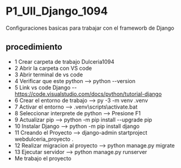 # P1_UII_Django_1094
Configuraciones basicas para trabajar con el frameworb de Django
## procedimiento
- 1 Crear carpeta de trabajo Dulceria1094
- 2 Abrir la carpeta con VS code
- 3 Abrir terminal de vs code
- 4 Verificar que este python --> python --version
- 5 Link vs code Django -- https://code.visualstudio.com/docs/python/tutorial-django
- 6 Crear el entorno de trabajo --> py -3 -m venv .venv
- 7 Activar el entorno --> .venv\scripts\activate.bat
- 8 Seleccionar interprete de python --> Presione F1
- 9 Actualizar pip --> python -m pip install --upgrade pip
- 10 Instalar Django --> python -m pip install django
- 11 Creando el Proyecto --> django-admin startproject webdulceria_proyecto .
- 12 Realizar migracion al proyecto --> python manage.py migrate
- 13 Ejecutar servidor --> python manage.py runserver
- Me trabajo el proyecto
